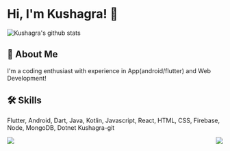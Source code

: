 # Hi, I'm Kushagra! 👋

![Kushagra's github stats](https://github-readme-stats.vercel.app/api?username=Kushagra-git&show_icons=true&theme=transparent&count_private=true)
## 🚀 About Me
I'm a coding enthusiast with experience in App(android/flutter) and Web Development!

<!---
## 🔗 Links
[//]: [![youtube](https://img.shields.io/badge/youtube-ff0000?style=for-the-badge&logo=youtube&logoColor=white)](https://www.youtube.com/channel/UC-1kzHtwBY8n0TY5NhYxNaw)
[![medium](https://img.shields.io/badge/medium-fff?style=for-the-badge&logo=medium&logoColor=black)](https://namanrivaan.medium.com)
[![linkedin](https://img.shields.io/badge/linkedin-0A66C2?style=for-the-badge&logo=linkedin&logoColor=white)](https://www.linkedin.com/in/rivaan-ranawat/)
[![instagram](https://img.shields.io/badge/instagram-1DA1F2?style=for-the-badge&logo=instagram&logoColor=white)](http://instagram.com/optimalcoding/)
[![portfolio](https://img.shields.io/badge/my_portfolio-000?style=for-the-badge&logo=ko-fi&logoColor=white)](http://rivaanranawat.netlify.app/)
--->

## 🛠 Skills
Flutter, Android, Dart, Java, Kotlin, Javascript, React, HTML, CSS, Firebase, Node, MongoDB, Dotnet
Kushagra-git
<div>
<a href="https://github.com/Kushagra-git/github-readme-stats">
  <img align="left" src="[https://github-readme-stats.vercel.app/api/top-langs/?username=Kushagra-git](https://github-readme-stats.vercel.app/api?username=Kushagra-git&show_icons=true&theme=transparent&count_private=true)" />
</a>
<a href="https://github.com/Kushagra-git/github-readme-stats">
  <img align="right" src="[https://github-readme-stats.vercel.app/api/top-langs/?username=Kushagra-git](https://github-readme-stats.vercel.app/api/top-langs/?username=Kushagra-git)" />
</a>
</div>
<!---
[![Top Langs](https://github-readme-stats.vercel.app/api/top-langs/?username=Kushagra-git)](https://github.com/Kushagra-git/github-readme-stats)
--->
